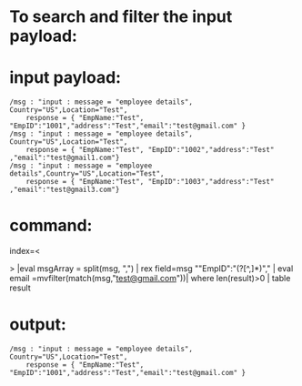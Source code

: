 To search and filter the input payload:
=======================================



input payload:
===============

    /msg : "input : message = "employee details", Country="US",Location="Test", 
        response = { "EmpName:"Test", "EmpID":"1001","address":"Test","email":"test@gmail.com" }
    /msg : "input : message = "employee details", Country="US",Location="Test",
        response = { "EmpName:"Test", "EmpID":"1002","address":"Test" ,"email":"test@gmail1.com"}
    /msg : "input : message = "employee details",Country="US",Location="Test", 
        response = { "EmpName:"Test", "EmpID":"1003","address":"Test" ,"email":"test@gmail3.com"}



command:
=========

  index=<<search index>> 
  |eval msgArray = split(msg, ",")
  | rex field=msg "\"EmpID\":\"(?<EmpID>[^,]*)\","
  | eval email =mvfilter(match(msg,"test@gmail.com"))| where len(result)>0 | table result		
  
  
  output:
  =======
  
    /msg : "input : message = "employee details", Country="US",Location="Test", 
        response = { "EmpName:"Test", "EmpID":"1001","address":"Test","email":"test@gmail.com" }
    
  
  
